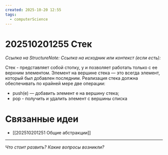 ```yaml
---
created: 2025-10-20 12:55
tags:
  - computerScience
---
```

# 202510201255 Стек

*Ссылка на StructureNote:* 
*Ссылка на исходник или контекст (если есть):* 

Стек - представляет собой стопку, у и позволяет работать только с ее верхним элементом. Элемент на вершине стека — это всегда элемент, который был добавлен последним. Реализация стека должна обеспечивать по крайней мере две операции:
- push(e) — добавить элемент e на вершину стека;
- pop - получить и удалить элемент с вершины списка
# Связанные идеи
- [[202510201251 Общие абстракции]]
---

*Что стоит развить? Какие вопросы возникли?*